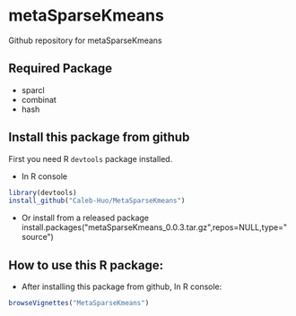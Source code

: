 # metaSparseKmeans
Github repository for metaSparseKmeans

## Required Package
* sparcl
* combinat
* hash

## Install this package from github
First you need R `devtools` package installed.

* In R console
```R
library(devtools)
install_github("Caleb-Huo/MetaSparseKmeans")
```

* Or install from a released package
install.packages("metaSparseKmeans_0.0.3.tar.gz",repos=NULL,type="source")

## How to use this R package:

* After installing this package from github, In R console:
```R
browseVignettes("MetaSparseKmeans")
```
